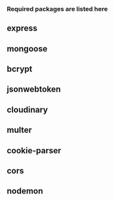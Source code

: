 ### Required packages are listed here

## express

## mongoose

## bcrypt

## jsonwebtoken

## cloudinary

## multer

## cookie-parser

## cors

## nodemon
